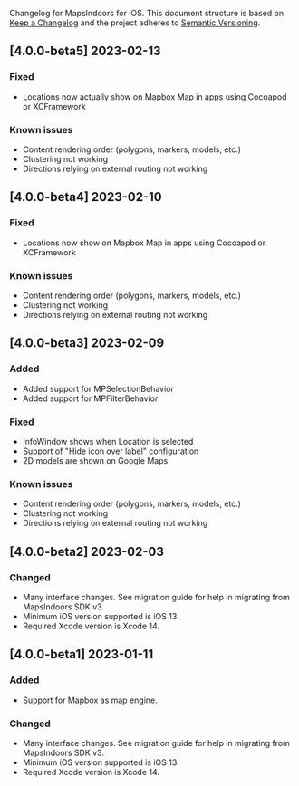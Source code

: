 Changelog for MapsIndoors for iOS. This document structure is based on [Keep a Changelog](http://keepachangelog.com/en/1.0.0/) and the project adheres to [Semantic Versioning](http://semver.org/spec/v2.0.0.html).

<!---
## [Unreleased]
### Fixed
### Added
### Fixed
### Changed
### Removed
-->

## [4.0.0-beta5] 2023-02-13

### Fixed

* Locations now actually show on Mapbox Map in apps using Cocoapod or XCFramework

### Known issues

* Content rendering order (polygons, markers, models, etc.)
* Clustering not working
* Directions relying on external routing not working

## [4.0.0-beta4] 2023-02-10

### Fixed

* Locations now show on Mapbox Map in apps using Cocoapod or XCFramework

### Known issues

* Content rendering order (polygons, markers, models, etc.)
* Clustering not working
* Directions relying on external routing not working

## [4.0.0-beta3] 2023-02-09

### Added

* Added support for MPSelectionBehavior
* Added support for MPFilterBehavior

### Fixed

* InfoWindow shows when Location is selected
* Support of "Hide icon over label" configuration
* 2D models are shown on Google Maps

### Known issues

* Content rendering order (polygons, markers, models, etc.)
* Clustering not working
* Directions relying on external routing not working

## [4.0.0-beta2] 2023-02-03

### Changed

* Many interface changes. See migration guide for help in migrating from MapsIndoors SDK v3.
* Minimum iOS version supported is iOS 13.
* Required Xcode version is Xcode 14.

## [4.0.0-beta1] 2023-01-11

### Added

* Support for Mapbox as map engine.

### Changed

* Many interface changes. See migration guide for help in migrating from MapsIndoors SDK v3.
* Minimum iOS version supported is iOS 13.
* Required Xcode version is Xcode 14.
